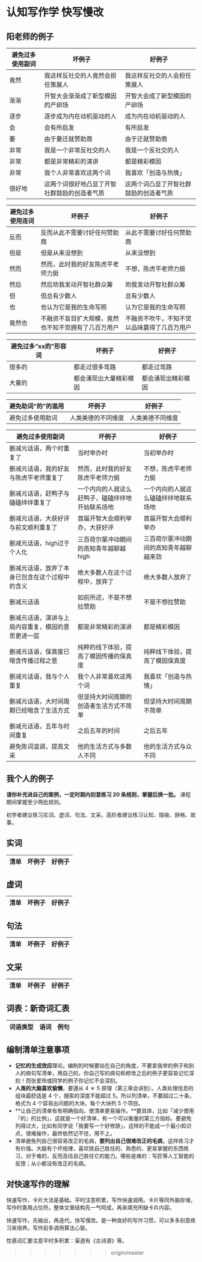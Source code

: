 # 认知写作学 快写慢改

## 阳老师的例子

避免过多使用副词 | 坏例子 | 好例子
--- | --- | ---
竟然| 我这样反社交的人竟然会担任策展人 | 我这样反社交的人会担任策展人
渐渐 | 开智大会渐渐成了新型模因的产卵场 | 开智大会成了新型模因的产卵场
逐步 | 逐步成为内在动机驱动的人 | 成为内在动机驱动的人
会 | 会有所启发 | 有所启发
要 | 由于要迁就赞助商 | 由于迁就赞助商
非常| 我是一个非常反社交的人 | 我是一个反社交的人
非常 | 都是非常精彩的演讲 | 都是精彩模因
非常 | 我个人非常喜欢这两个词 | 我喜欢「创造与热情」
很好地 | 这两个词很好地凸显了开智社群鼓励的创造者气质 | 这两个词凸显了开智社群鼓励的创造者气质


避免过多使用连词 | 坏例子 | 好例子
--- | --- | ---
反而 | 反而从此不需要讨好任何赞助商 | 从此不需要讨好任何赞助商
但是 | 但是从来没想到 | 从来没想到
然而| 然而，此时我的好友陈虎平老师力挺 | 不想，陈虎平老师力挺
然后 | 然后劝我发动开智社群众筹 | 劝我发动开智社群众筹
但 | 但总有少数人 | 总有少数人
也 | 也认为它是我的生命写照 | 认为它是我的生命写照
竟然也| 不融资不盲目扩大规模，竟然也不知不觉拥有了几百万用户 | 不融资不吹牛，不知不觉以品味赢得了几百万用户

避免过多“xx的”形容词 | 坏例子 | 好例子
--- | --- | ---
很多的 | 都走过很多弯路 | 都走过弯路
大量的 | 都会涌现出大量精彩模因 | 都会涌现出精彩模因

避免助词“的”的滥用 | 坏例子 | 好例子
--- | --- | ---
避免过多使用助词 | 人类美德的不同维度 | 人类美德不同维度


避免过多使用副词 | 坏例子 | 好例子
--- | --- | ---
删减元话语，两个时重复了 | 当时举办时 | 当初举办时
删减元话语，我的好友与陈虎平老师重复了 | 然而，此时我的好友陈虎平老师力挺 | 不想，陈虎平老师力挺
删减元话语，赶鸭子与磕磕绊绊重复了 | 一个内向的人就这么赶鸭子，磕磕绊绊地开始联系场地 | 一个内向的人就这么磕磕绊绊地联系场地
删减元话语，大获好评与前文顺利重复了 | 首届开智大会顺利举办，大获好评 | 首届开智大会顺利举办
删减元话语，high过于个人化 | 三百荷尔蒙冲动期间的高知青年越聊越high | 三百荷尔蒙冲动期间的高知青年越聊越来劲
删减元话语，放弃了本身已包含在这个过程中的含义 | 绝大多数人在这个过程中，放弃了 | 绝大多数人放弃了
删减元话语 | 如前所述，不是不想拉赞助 | 不是不想拉赞助
删减元话语，演讲与上局内容重复，模因的意思更进一层 | 都是非常精彩的演讲 | 都是精彩模因
删减元话语，保真度已暗含传播过程之意 | 纯粹的线下体验，提高了模因传播的保真度 | 纯粹线下体验，提高了模因保真度
删减元话语，我与个人重复 | 我个人非常喜欢这两个词 | 我喜欢「创造与热情」
删减元话语，大时间周期已经暗含了生活方式 | 但坚持大时间周期的创造者生活方式不简单 | 但坚持大时间周期不简单
删减元话语，五年与时间重复 | 之后五年的时间 | 之后五年
避免陈词滥调，提高文采 | 他的生活方式与多数人不同 | 他的生活方式与众不同


## 我个人的例子

**请你补充进自己的案例，一定时期内刻意练习 20 条规则，掌握后换一批。** 课程期间掌握至少两批规则。

初学者建议练习实词、虚词、句法、文采，高阶者建议练习认知、隐喻、辞格、故事。

## 实词

清单 | 坏例子| 好例子
------------ | -------------| -------------


## 虚词

清单 | 坏例子| 好例子
------------ | -------------| -------------



## 句法

清单 | 坏例子| 好例子
------------ | -------------| -------------


## 文采

清单 | 坏例子| 好例子
------------ | -------------| -------------

## 词表：新奇词汇表  

| 词语类型      | 语词        | 例句 |
| ------------- |-------------| -----|


## 编制清单注意事项

- **记忆的生成效应**理论。编制的时候要站在自己的角度，不要拿我举的例子和别人的病句写清单，用自己的，你自己写的病句和修改之后的例子更容易记忆深刻！而张爱玲或同学的例子你记忆不会深刻。
- **人类的大脑喜欢偷懒**，要遵从 4 ＊ 5 原理（第三章会讲到）。人类处理信息的组块最舒适是 4 个，搜索的深度不能超过 5。所以列清单，不要超过二十条，格式为 4 个容易出问题的大块，每个大块列 5 个项目。
- **让自己的清单有有明确指向，使清单更易操作。**要具体，比如「减少使用『的』的比例」，这就是一个好清单，有一个可以衡量的第三方指标。要避免列得过大，比如有同学说「我要写一个好修辞」，这样的不能成一个最小知识点，很难操作，最终依然记不住，用不上。
- 清单避免列自己很容易改正的毛病，**要列出自己很难改正的毛病**，这样练习才有价值。大脑有个坏规律，喜欢挑自己胜任的、熟悉的、更易掌握的东西练习，对于难的，反而高估自己胜任它的能力。哪些是难的：写匠等人工智能的反馈；从小都没有改正的毛病。



## 对快速写作的理解

快速写作，卡片大法是基础。平时注意积累，写作快速调用。卡片等同外脑存储，写作时善用占位符。整体文章结构先一气呵成，再来填充所缺卡片内容。

快速写作，先输出，再迭代。快写慢改。是一种良好的写作习惯，可以多多刻意练习来培养。写作前多调用算法心智。

性感词汇要注意平时多积累：渠道有《古诗源》等。


>>>>>>> origin/master
